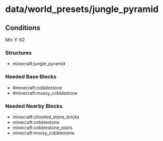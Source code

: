 # data/world_presets/jungle_pyramid  
  
## Conditions  
Min Y: 62  
  
### Structures  
  * minecraft:jungle_pyramid
  
  
### Needed Base Blocks  
  * #minecraft:cobblestone
  * #minecraft:mossy_cobblestone
  
  
### Needed Nearby Blocks  
  * minecraft:chiseled_stone_bricks
  * minecraft:cobblestone
  * minecraft:cobblestone_stairs
  * minecraft:mossy_cobblestone
  
